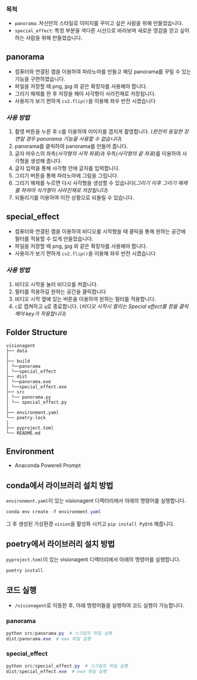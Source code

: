 ### 목적
-  `panorama`: 자신만의 스타일로 이미지를 꾸미고 싶은 사람을 위해 만들었습니다. 
-  `special_effect`: 특정 부분을 색다른 시선으로 바라보며 새로운 영감을 얻고 싶어하는 사람을 위해 만들었습니다. 

## panorama

-  컴퓨터와 연결된 캠을 이용하여 파라노마를 만들고 해당 panorama를 꾸밀 수 있는 기능을 구현하였습니다.  
-  파일을 저장할 때 png, jpg 와 같은 확장자를 사용해야 합니다.
-  그리기 해제를 한 후 저장을 해야 사각형이 사라진채로 저장됩니다.
-  사용자가 보기 편하게 `cv2.flip()`을 이용해 좌우 반전 시켰습니다


### *사용 방법*
1. 촬영 버튼을 누른 후 c를 이용하여 이미지를 겹치게 촬영합니다. (*완전히 동일한 장면일 경우 panorama 기능을 사용할 수 없습니다*)
2. panorama를 클릭하여 panorama를 만들어 줍니다.
3. 글자 마우스의 좌측(*사각형의 시작 좌표*)과 우측(*사각형의 끝 좌표*)를 이용하여 사각형을 생성해 줍니다.
4. 글자 입력을 통해 사각형 안에 글자를 입력합니다.
5. 그리기 버튼을 통해 파라노마에 그림을 그립니다.
6. 그리기 해제를 누르면 다시 사각형을 생성할 수 있습니다(*그리기 이후 그리기 해제를 하여야 삭가형이 사라진채로 저장됩니다*)
7. 되돌리기를 이용하여 이전 상황으로 되돌릴 수 있습니다.

## special_effect

- 컴퓨터와 연결된 캠을 이용하여 비디오를 시작했을 때 클릭을 통해 원하는 공간에 필터를 적용할 수 있게 만들었습니다.
- 파일을 저장할 때 png, jpg 와 같은 확장자를 사용해야 합니다.
- 사용자가 보기 편하게 `cv2.flip()`을 이용해 좌우 반전 시켰습니다

### *사용 방법*
1.  비디오 시작을 눌러 비디오를 켜줍니다.
2.  필터를 적용하길 원하는 공간을 클릭합니다
3.  비디오 시작 옆에 있는 버튼을 이용하여 원하는 필터를 적용합니다.
4. `c`로 캡쳐하고 `q`로 종료합니다. (*비디오 시작시 열리는 Special effect를 창을 클릭해야 key가 작용합니다*)

## Folder Structure

```
visionagent
├── data
│ 
├── build
│ └──panorama
│ └──special_effect
├── dist
│ └──panorama.exe
│ └──special_effect.exe
├── src
│ └── panorama.py 
│ └── special_effect.py
│
├── environment.yaml
└── poetry.lock
│
├── pyproject.toml
└── README.md
```

## Environment

- Anaconda Powerell Prompt

## conda에서 라이브러리 설치 방법
`environment.yaml`이 있는 visionagent 디렉터리에서 아래의 명령어를 실행합니다.
```powershell
conda env create -f environment.yaml
```
그 후 생성된 가상환경 `vision`을 활성화 시키고 `pip install PyQt6` 해줍니다.  

## poetry에서 라이브러리 설치 방법
`pyproject.toml`이 있는 visionagent 디렉터리에서 아래의 명령어를 실행합니다.
```powershell
poetry install
``` 


## 코드 실행

- `/visionagent`로 이동한 후, 아래 명령어들을 실행하여 코드 실행이 가능합니다.
 
### panorama
```powershell
python src/panorama.py  # 스크립트 파일 실행
dist/panorama.exe  # exe 파일 실행
```
### special_effect
```powershell
python src/special_effect.py  # 스크립트 파일 실행
dist/special_effect.exe  # exe 파일 실행
```